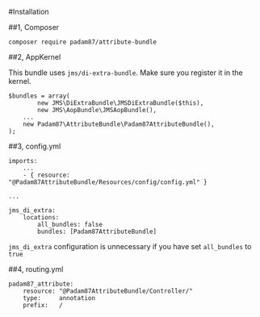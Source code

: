 #Installation

##1, Composer

	composer require padam87/attribute-bundle

##2, AppKernel

This bundle uses `jms/di-extra-bundle`. Make sure you register it in the kernel.

	$bundles = array(
            new JMS\DiExtraBundle\JMSDiExtraBundle($this),
            new JMS\AopBundle\JMSAopBundle(),
	    ...
	    new Padam87\AttributeBundle\Padam87AttributeBundle(),
	);

##3, config.yml

	imports:
	    ...
	    - { resource: "@Padam87AttributeBundle/Resources/config/config.yml" }

	...

	jms_di_extra:
	    locations:
	        all_bundles: false
	        bundles: [Padam87AttributeBundle]

`jms_di_extra` configuration is unnecessary if you have set `all_bundles` to `true`

##4, routing.yml

    padam87_attribute:
        resource: "@Padam87AttributeBundle/Controller/"
        type:     annotation
        prefix:   /
